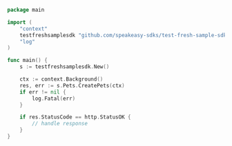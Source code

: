 <!-- Start SDK Example Usage -->


```go
package main

import (
	"context"
	testfreshsamplesdk "github.com/speakeasy-sdks/test-fresh-sample-sdk"
	"log"
)

func main() {
	s := testfreshsamplesdk.New()

	ctx := context.Background()
	res, err := s.Pets.CreatePets(ctx)
	if err != nil {
		log.Fatal(err)
	}

	if res.StatusCode == http.StatusOK {
		// handle response
	}
}

```
<!-- End SDK Example Usage -->